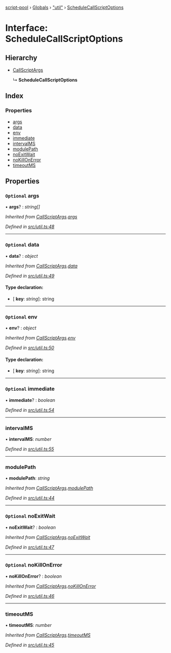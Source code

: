 [script-pool](../README.md) › [Globals](../globals.md) › ["util"](../modules/_util_.md) › [ScheduleCallScriptOptions](_util_.schedulecallscriptoptions.md)

# Interface: ScheduleCallScriptOptions

## Hierarchy

* [CallScriptArgs](_util_.callscriptargs.md)

  ↳ **ScheduleCallScriptOptions**

## Index

### Properties

* [args](_util_.schedulecallscriptoptions.md#optional-args)
* [data](_util_.schedulecallscriptoptions.md#optional-data)
* [env](_util_.schedulecallscriptoptions.md#optional-env)
* [immediate](_util_.schedulecallscriptoptions.md#optional-immediate)
* [intervalMS](_util_.schedulecallscriptoptions.md#intervalms)
* [modulePath](_util_.schedulecallscriptoptions.md#modulepath)
* [noExitWait](_util_.schedulecallscriptoptions.md#optional-noexitwait)
* [noKillOnError](_util_.schedulecallscriptoptions.md#optional-nokillonerror)
* [timeoutMS](_util_.schedulecallscriptoptions.md#timeoutms)

## Properties

### `Optional` args

• **args**? : *string[]*

*Inherited from [CallScriptArgs](_util_.callscriptargs.md).[args](_util_.callscriptargs.md#optional-args)*

*Defined in [src/util.ts:48](https://github.com/claukers/script-pool/blob/b4310bf/src/util.ts#L48)*

___

### `Optional` data

• **data**? : *object*

*Inherited from [CallScriptArgs](_util_.callscriptargs.md).[data](_util_.callscriptargs.md#optional-data)*

*Defined in [src/util.ts:49](https://github.com/claukers/script-pool/blob/b4310bf/src/util.ts#L49)*

#### Type declaration:

* \[ **key**: *string*\]: string

___

### `Optional` env

• **env**? : *object*

*Inherited from [CallScriptArgs](_util_.callscriptargs.md).[env](_util_.callscriptargs.md#optional-env)*

*Defined in [src/util.ts:50](https://github.com/claukers/script-pool/blob/b4310bf/src/util.ts#L50)*

#### Type declaration:

* \[ **key**: *string*\]: string

___

### `Optional` immediate

• **immediate**? : *boolean*

*Defined in [src/util.ts:54](https://github.com/claukers/script-pool/blob/b4310bf/src/util.ts#L54)*

___

###  intervalMS

• **intervalMS**: *number*

*Defined in [src/util.ts:55](https://github.com/claukers/script-pool/blob/b4310bf/src/util.ts#L55)*

___

###  modulePath

• **modulePath**: *string*

*Inherited from [CallScriptArgs](_util_.callscriptargs.md).[modulePath](_util_.callscriptargs.md#modulepath)*

*Defined in [src/util.ts:44](https://github.com/claukers/script-pool/blob/b4310bf/src/util.ts#L44)*

___

### `Optional` noExitWait

• **noExitWait**? : *boolean*

*Inherited from [CallScriptArgs](_util_.callscriptargs.md).[noExitWait](_util_.callscriptargs.md#optional-noexitwait)*

*Defined in [src/util.ts:47](https://github.com/claukers/script-pool/blob/b4310bf/src/util.ts#L47)*

___

### `Optional` noKillOnError

• **noKillOnError**? : *boolean*

*Inherited from [CallScriptArgs](_util_.callscriptargs.md).[noKillOnError](_util_.callscriptargs.md#optional-nokillonerror)*

*Defined in [src/util.ts:46](https://github.com/claukers/script-pool/blob/b4310bf/src/util.ts#L46)*

___

###  timeoutMS

• **timeoutMS**: *number*

*Inherited from [CallScriptArgs](_util_.callscriptargs.md).[timeoutMS](_util_.callscriptargs.md#timeoutms)*

*Defined in [src/util.ts:45](https://github.com/claukers/script-pool/blob/b4310bf/src/util.ts#L45)*
